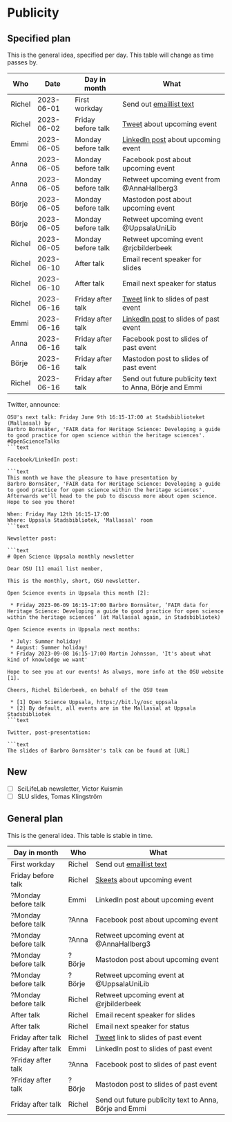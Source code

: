 # Publicity

## Specified plan

This is the general idea, specified per day.
This table will change as time passes by.

Who   |Date      |Day in month       |What
------|----------|-------------------|----------------------------------
Richel|2023-06-01|First workday      |Send out [emaillist text](newsletter_archive.md)
Richel|2023-06-02|Friday before talk |[Tweet](tweets.md) about upcoming event
Emmi  |2023-06-05|Monday before talk |[LinkedIn post](linked_in_posts.md) about upcoming event
Anna  |2023-06-05|Monday before talk |Facebook post about upcoming event
Anna  |2023-06-05|Monday before talk |Retweet upcoming event from @AnnaHallberg3
Börje |2023-06-05|Monday before talk |Mastodon post about upcoming event
Börje |2023-06-05|Monday before talk |Retweet upcoming event @UppsalaUniLib
Richel|2023-06-05|Monday before talk |Retweet upcoming event @rjcbilderbeek
Richel|2023-06-10|After talk         |Email recent speaker for slides
Richel|2023-06-10|After talk         |Email next speaker for status
Richel|2023-06-16|Friday after talk  |[Tweet](tweets.md) link to slides of past event
Emmi  |2023-06-16|Friday after talk  |[LinkedIn post](linked_in_posts.md) to slides of past event
Anna  |2023-06-16|Friday after talk  |Facebook post to slides of past event
Börje |2023-06-16|Friday after talk  |Mastodon post to slides of past event
Richel|2023-06-16|Friday after talk  |Send out future publicity text to Anna, Börje and Emmi

Twitter, announce:

```text
OSU's next talk: Friday June 9th 16:15-17:00 at Stadsbiblioteket (Mallassal) by 
Barbro Bornsäter, 'FAIR data for Heritage Science: Developing a guide to good practice for open science within the heritage sciences'.
#OpenScienceTalks
```text

Facebook/LinkedIn post:

```text
This month we have the pleasure to have presentation by 
Barbro Bornsäter, 'FAIR data for Heritage Science: Developing a guide to good practice for open science within the heritage sciences'.
Afterwards we'll head to the pub to discuss more about open science. Hope to see you there!

When: Friday May 12th 16:15-17:00 
Where: Uppsala Stadsbibliotek, 'Mallassal' room
```text

Newsletter post:

```text
# Open Science Uppsala monthly newsletter

Dear OSU [1] email list member,

This is the monthly, short, OSU newsletter.

Open Science events in Uppsala this month [2]:

 * Friday 2023-06-09 16:15-17:00 Barbro Bornsäter, ‘FAIR data for Heritage Science: Developing a guide to good practice for open science within the heritage sciences’ (at Mallassal again, in Stadsbibliotek)

Open Science events in Uppsala next months:

 * July: Summer holiday!
 * August: Summer holiday!
 * Friday 2023-09-08 16:15-17:00 Martin Johnsson, 'It's about what kind of knowledge we want'

Hope to see you at our events! As always, more info at the OSU website [1].

Cheers, Richel Bilderbeek, on behalf of the OSU team

 * [1] Open Science Uppsala, https://bit.ly/osc_uppsala
 * [2] By default, all events are in the Mallassal at Uppsala Stadsbibliotek
```text

Twitter, post-presentation:

```text
The slides of Barbro Bornsäter's talk can be found at [URL]
```

## New

* [ ] SciLifeLab newsletter, Victor Kuismin
* [ ] SLU slides, Tomas Klingström

## General plan

This is the general idea. This table is stable in time.

Day in month       |Who   |What
-------------------|------|----------------------------------
First workday      |Richel|Send out [emaillist text](newsletter_archive.md)
Friday before talk |Richel|[Skeets](skeets.md) about upcoming event
?Monday before talk|Emmi  |LinkedIn post about upcoming event
?Monday before talk|?Anna |Facebook post about upcoming event
?Monday before talk|?Anna |Retweet upcoming event at @AnnaHallberg3
?Monday before talk|?Börje|Mastodon post about upcoming event
?Monday before talk|?Börje|Retweet upcoming event at @UppsalaUniLib
?Monday before talk|Richel|Retweet upcoming event at @rjbilderbeek
After talk         |Richel|Email recent speaker for slides
After talk         |Richel|Email next speaker for status
Friday after talk  |Richel|[Tweet](tweets.md) link to slides of past event
Friday after talk  |Emmi  |LinkedIn post to slides of past event
?Friday after talk |?Anna |Facebook post to slides of past event
?Friday after talk |?Börje|Mastodon post to slides of past event
Friday after talk  |Richel|Send out future publicity text to Anna, Börje and Emmi
